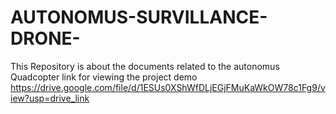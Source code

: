 # AUTONOMUS-SURVILLANCE-DRONE-
This Repository is about the documents related to the autonomus  Quadcopter
link for viewing the project demo https://drive.google.com/file/d/1ESUs0XShWfDLjEGjFMuKaWkOW78c1Fg9/view?usp=drive_link
